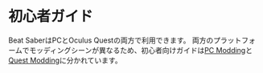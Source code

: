 # 初心者ガイド
Beat SaberはPCとOculus Questの両方で利用できます。 両方のプラットフォームでモッディングシーンが異なるため、初心者向けガイドは[PC Modding](./pc-modding.md)と[Quest Modding](./quest-modding.md)に分かれています。
